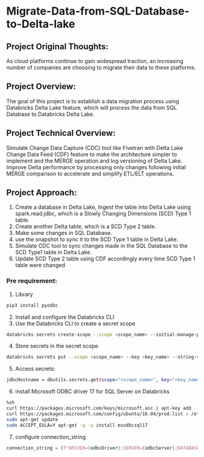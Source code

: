 # Migrate-Data-from-SQL-Database-to-Delta-lake
## Project Original Thoughts:
As cloud platforms continue to gain widespread traction, an increasing number of companies are choosing to migrate their data to these platforms.

## Project Overview:
The goal of this project is to establish a data migration process using Databricks Delta Lake feature, which will process the data from SQL Database to Databricks Delta Lake.

## Project Technical Overview:
Simulate Change Data Capture (CDC) tool like Fivetran with Delta Lake Change Data Feed (CDF) feature to make the architecture simpler to implement and the MERGE operation and log versioning of Delta Lake.
Improve Delta performance by processing only changes following initial MERGE comparison to accelerate and simplify ETL/ELT operations.

## Project Approach:
1.	Create a database in Delta Lake, Ingest the table into Delta Lake using spark.read.jdbc, which is a Slowly Changing Dimensions (SCD) Type 1 table.
2.	Create another Delta table, which is a SCD Type 2 table.
3.	Make some changes in SQL Database.
4.	use the snapshot to sync it to the SCD Type 1 table in Delta Lake.
5.	Simulate CDC tool to sync changes made in the SQL Database to the SCD Type1 table in Delta Lake.
6.	Update SCD Type 2 table using CDF accordingly every time SCD Type 1 table were changed 

### Pre requirement:
1.	Library
```bash
pip3 install pyodbc
```
2.	Install and configure the Databricks CLI
3.	Use the Databricks CLI to create a secret scope
```bash
databricks secrets create-scope --scope <scope_name> --initial-manage-principal users
```
4.	Store secrets in the secret scope
```bash
databricks secrets put --scope <scope_name> --key <key_name> --string-value <secret_value>
```
5.	Access secrets: 
```bash
jdbcHostname = dbutils.secrets.get(scope="<scope_name>", key="<key_name>")
```
6.	install Microsoft ODBC driver 17 for SQL Server on Databricks
```bash in databricks
%sh
curl https://packages.microsoft.com/keys/microsoft.asc | apt-key add -
curl https://packages.microsoft.com/config/ubuntu/16.04/prod.list > /etc/apt/sources.list.d/mssql-release.list
sudo apt-get update
sudo ACCEPT_EULA=Y apt-get -q -y install msodbcsql17
```
7.	configure connection_string
```python
connection_string = (f"DRIVER={odbcDriver};SERVER={odbcServer};DATABASE={jdbcDatabase};UID={jdbcUsername};PWD={jdbcPassword};""TrustServerCertificate=Yes")
```
